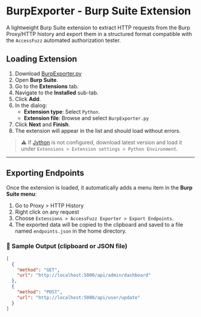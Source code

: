 # BurpExporter - Burp Suite Extension

A lightweight Burp Suite extension to extract HTTP requests from the Burp Proxy/HTTP history and export them in a structured format compatible with the `AccessFuzz` automated authorization tester.

## Loading Extension 
1. Download [BurpExporter.py](./BurpExporter.py)
2. Open **Burp Suite**.
3. Go to the **Extensions** tab.
4. Navigate to the **Installed** sub-tab.
5. Click **Add**.
6. In the dialog:
   - **Extension type**: Select `Python`.
   - **Extension file**: Browse and select `BurpExporter.py`
7. Click **Next** and **Finish**.
8. The extension will appear in the list and should load without errors.

> ⚠️ If [Jython](https://www.jython.org/) is not configured, download latest version and load it under `Extensions > Extension settings > Python Environment`. 

---

## Exporting Endpoints

Once the extension is loaded, it automatically adds a menu item in the **Burp Suite menu**:

1. Go to Proxy > HTTP History
2. Right click on any request
3. Choose `Extensions > AccessFuzz Exporter > Export Endpoints`.
4. The exported data will be copied to the clipboard and saved to a file named `endpoints.json` in the home directory.


### 🧪 Sample Output (clipboard or JSON file)

```json
[
  {
    "method": "GET",
    "url": "http://localhost:5000/api/admin/dashboard"
  },
  {
    "method": "POST",
    "url": "http://localhost:5000/api/user/update"
  }
]